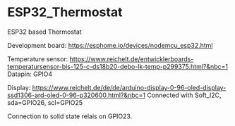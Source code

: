 # ESP32_Thermostat
ESP32 based Thermostat 

Development board:
https://esphome.io/devices/nodemcu_esp32.html

Temperature sensor:
https://www.reichelt.de/entwicklerboards-temperatursensor-bis-125-c-ds18b20-debo-lk-temp-p299375.html?&nbc=1
Datapin: GPIO4

Display:
https://www.reichelt.de/de/de/arduino-display-0-96-oled-display-ssd1306-ard-oled-0-96-p320600.html?&nbc=1
Connected with Soft_I2C, sda=GPIO26, scl=GPIO25

Connection to solid state relais on GPIO23.
